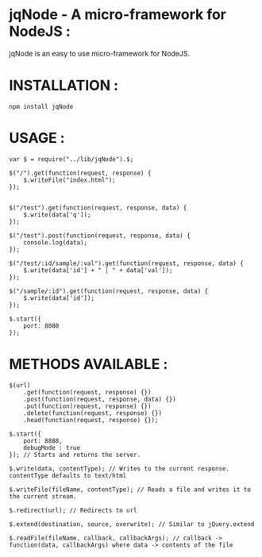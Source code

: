 jqNode - A micro-framework for NodeJS : 
=======================================
jqNode is an easy to use micro-framework for NodeJS.

INSTALLATION :
==============
	npm install jqNode

USAGE :
=======
	var $ = require("../lib/jqNode").$;

	$("/").get(function(request, response) { 
		$.writeFile("index.html");
	});


	$("/test").get(function(request, response, data) { 
		$.write(data['q']);
	});

	$("/test").post(function(request, response, data) {
		console.log(data);
	});

	$("/test/:id/sample/:val").get(function(request, response, data) {
		$.write(data['id'] + " | " + data['val']);
	});

	$("/sample/:id").get(function(request, response, data) {
		$.write(data['id']);
	});

	$.start({
		port: 8080
	});


METHODS AVAILABLE : 
===================

	$(url)
		.get(function(request, response) {})
		.post(function(request, response, data) {})
		.put(function(request, response) {})
		.delete(function(request, response) {})
		.head(function(request, response) {});

	$.start({
		port: 8888,
		debugMode : true
	}); // Starts and returns the server. 

	$.write(data, contentType); // Writes to the current response. contentType defaults to text/html

	$.writeFile(fileName, contentType); // Reads a file and writes it to the current stream.

	$.redirect(url); // Redirects to url

	$.extend(destination, source, overwrite); // Similar to jQuery.extend

	$.readFile(fileName, callback, callbackArgs); // callback -> function(data, callbackArgs) where data -> contents of the file

